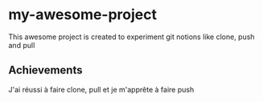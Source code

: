 # my-awesome-project
This awesome project is created to experiment git notions like clone, push and pull   
## Achievements

J'ai réussi à faire clone, pull et je m'apprête à faire push
   

